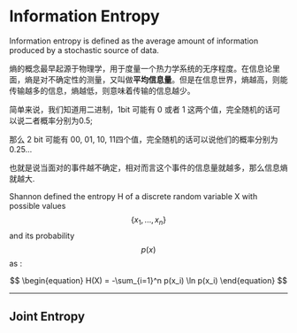# Information Entropy

Information entropy is defined as the average amount of information produced by a stochastic source of data.

熵的概念最早起源于物理学，用于度量一个热力学系统的无序程度。在信息论里面，熵是对不确定性的测量，又叫做**平均信息量**。但是在信息世界，熵越高，则能传输越多的信息，熵越低，则意味着传输的信息越少。

简单来说，我们知道用二进制，1bit 可能有 0 或者 1 这两个值，完全随机的话可以说二者概率分别为0.5;

那么 2 bit 可能有 00, 01, 10, 11四个值，完全随机的话可以说他们的概率分别为 0.25...

也就是说当面对的事件越不确定，相对而言这个事件的信息量就越多，那么信息熵就越大.

Shannon defined the entropy Η of a discrete random variable X with possible values $$\{x_1, ..., x_n\}$$ and its probability $$p(x)$$ as :

$$
\begin{equation}
H(X) = -\sum_{i=1}^n p(x_i) \ln p(x_i) 
\end{equation}
$$

---

## Joint Entropy





